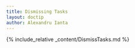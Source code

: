 ```yaml
---
title: Dismissing Tasks
layout: doctip
author: Alexandru Ianta
---
```


{% include_relative _content/DismissTasks.md %}